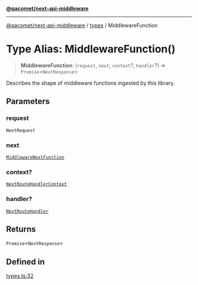 [**@qacomet/next-api-middleware**](../../README.md)

***

[@qacomet/next-api-middleware](../../modules.md) / [types](../README.md) / MiddlewareFunction

# Type Alias: MiddlewareFunction()

> **MiddlewareFunction**: (`request`, `next`, `context`?, `handler`?) => `Promise`\<`NextResponse`\>

Describes the shape of middleware functions ingested by this library.

## Parameters

### request

`NextRequest`

### next

[`MiddlewareNextFunction`](MiddlewareNextFunction.md)

### context?

[`NextRouteHandlerContext`](NextRouteHandlerContext.md)

### handler?

[`NextRouteHandler`](NextRouteHandler.md)

## Returns

`Promise`\<`NextResponse`\>

## Defined in

[types.ts:32](https://github.com/QAComet/next-api-middleware/blob/0bd481189c878c6c91f5198b87c801bc07163839/src/types.ts#L32)
